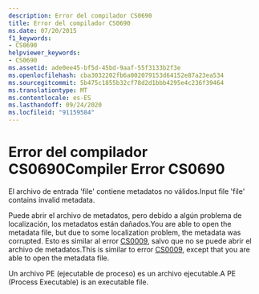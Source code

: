 ```yaml
---
description: Error del compilador CS0690
title: Error del compilador CS0690
ms.date: 07/20/2015
f1_keywords:
- CS0690
helpviewer_keywords:
- CS0690
ms.assetid: ade0ee45-bf5d-45bd-9aaf-55f3133b2f3e
ms.openlocfilehash: cba3032202fb6a002079153d64152e87a23ea534
ms.sourcegitcommit: 5b475c1855b32cf78d2d1bbb4295e4c236f39464
ms.translationtype: MT
ms.contentlocale: es-ES
ms.lasthandoff: 09/24/2020
ms.locfileid: "91159584"
---
```

# <a name="compiler-error-cs0690"></a><span data-ttu-id="185c3-103">Error del compilador CS0690</span><span class="sxs-lookup"><span data-stu-id="185c3-103">Compiler Error CS0690</span></span>

<span data-ttu-id="185c3-104">El archivo de entrada 'file' contiene metadatos no válidos.</span><span class="sxs-lookup"><span data-stu-id="185c3-104">Input file 'file' contains invalid metadata.</span></span>  
  
 <span data-ttu-id="185c3-105">Puede abrir el archivo de metadatos, pero debido a algún problema de localización, los metadatos están dañados.</span><span class="sxs-lookup"><span data-stu-id="185c3-105">You are able to open the metadata file, but due to some localization problem, the metadata was corrupted.</span></span> <span data-ttu-id="185c3-106">Esto es similar al error [CS0009](./cs0009.md), salvo que no se puede abrir el archivo de metadatos.</span><span class="sxs-lookup"><span data-stu-id="185c3-106">This is similar to error [CS0009](./cs0009.md), except that you are able to open the metadata file.</span></span>  
  
 <span data-ttu-id="185c3-107">Un archivo PE (ejecutable de proceso) es un archivo ejecutable.</span><span class="sxs-lookup"><span data-stu-id="185c3-107">A PE (Process Executable) is an executable file.</span></span>
